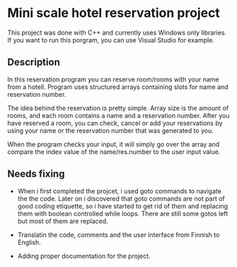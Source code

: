 # Mini scale hotel reservation project

This project was done with C++ and currently uses Windows only libraries.
If you want to run this porgram, you can use Visual Studio for example.

## Description

In this reservation program you can reserve room/rooms with your name from a hotell. 
Program uses structured arrays containing slots for name and reservation number.

The idea behind the reservation is pretty simple. Array size is the amount of rooms, and each room contains a name and a reservation number. After you have reserved a room, you can check, cancel or add your reservations by using your name or the reservation number that was generated to you.

When the program checks your input, it will simply go over the array and compare the index value of the name/res.number to the user input value.


## Needs fixing

- When i first completed the projcet, i used goto commands to navigate the the code. Later on i discovered that goto commands are not part of good coding etiquette, so i have started to get rid of them and replacing them with boolean controlled while loops. There are still some gotos left but most of them are replaced.

- Translatin the code, comments and the user interface from Finnish to English.

- Adding proper documentation for the project.








